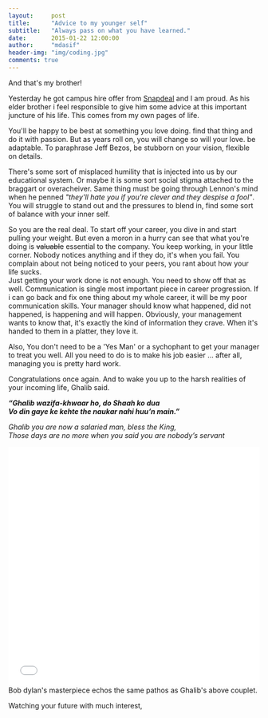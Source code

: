 ```yaml
---
layout:     post
title:      "Advice to my younger self"
subtitle:   "Always pass on what you have learned."
date:       2015-01-22 12:00:00
author:     "mdasif"
header-img: "img/coding.jpg"
comments: true
---
```


<p> 
  And that's my brother!
</p>
<p>
Yesterday he got campus hire offer from <a href="http://snapdeal.com" target="_blank">Snapdeal</a> and I am proud. 
  As his elder brother i feel responsible to give him some advice at this important juncture of his life. This comes from my own pages of life.
</p>
<p>
  You'll be happy to be best at something you love doing. find that thing and do it with passion. But as years roll on, you will change so will your love. be adaptable. 
  To paraphrase Jeff Bezos, be stubborn on your vision, flexible on details.  
</p>  
<p>
There's some sort of misplaced humility that is injected into us by our educational system. 
Or maybe it is some sort social stigma attached to the braggart or overacheiver. 
Same thing must be going through Lennon's mind when he penned <i>"they'll hate you if you're clever and they despise a fool"</i>. 
You will struggle to stand out and the pressures to blend in, find some sort of balance with your inner self. 
</p>
<p>
So you are the real deal. To start off your career, you dive in and start pulling your weight. 
But even a moron in a hurry can see that what you're doing is <del>valuable</del> essential to the company. 
You keep working, in your little corner. Nobody notices anything and if they do, it's when you fail. 
You complain about not being noticed to your peers, you rant about how your life sucks.<br/>
Just getting your work done is not enough. You need to show off that as well. 
Communication is single most important piece in career progression. 
If i can go back and fix one thing about my whole career, it will be my poor communication skills. 
Your manager should know what happened, did not happened, is happening and will happen.
Obviously, your management wants to know that, it's exactly the kind of information they crave. When it's handed to them in a platter, they love it. <br/>
</p>
<p>
Also, You don't need to be a 'Yes Man' or a sychophant to get your manager to treat you well. 
All you need to do is to make his job easier ... after all, managing you is pretty hard work. 
</p>

Congratulations once again. And to wake you up to the harsh realities of your incoming life, Ghalib said. 

<p>
<i>  
<b>“Ghalib wazifa-khwaar ho, do Shaah ko dua<br/>
Vo din gaye ke kehte the naukar nahi huu’n main.”<br/>
</b>
</i>
</p>
<p>
<i>  
Ghalib you are now a salaried man, bless the King,<br/>
Those days are no more when you said you are nobody’s servant
</i>
</p>  

<iframe width="100%" height="480" src="//www.youtube.com/embed/gC3cvaZV6mI" frameborder="0" allowfullscreen></iframe>
<span class="caption text-muted">Bob dylan's masterpiece echos the same pathos as Ghalib's above couplet.</span>
<p>
Watching your future with much interest,<br/>
</p>